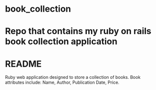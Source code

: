 # book_collection
Repo that contains my ruby on rails book collection application
=======
# README

Ruby web application designed to store a collection of books. Book attributes include: Name, Author, Publication Date, Price.
